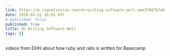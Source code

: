 ```yaml
---
link: https://m.signalvnoise.com/on-writing-software-well-aee3780767a6
date: 2018-02-21 16:01 UTC
# published: false
published: true
title: On Writing Software Well
tags: []
---
```


videos from DHH about how ruby and rails is written for Basecamp
